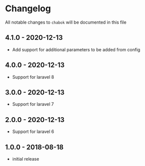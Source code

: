 
# Changelog
All notable changes to `chabok` will be documented in this file

## 4.1.0 - 2020-12-13

- Add support for additional parameters to be added from config 

## 4.0.0 - 2020-12-13

- Support for laravel 8

## 3.0.0 - 2020-12-13

- Support for laravel 7

## 2.0.0 - 2020-12-13

- Support for laravel 6

## 1.0.0 - 2018-08-18

- initial release

